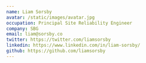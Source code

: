 ```yaml
---
name: Liam Sorsby
avatar: /static/images/avatar.jpg
occupation: Principal Site Reliability Engineer
company: SBG
email: liam@sorsby.co
twitter: https://twitter.com/liamsorsby
linkedin: https://www.linkedin.com/in/liam-sorsby/
github: https://github.com/liamsorsby
---
```

